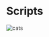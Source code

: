 # Scripts
<p align="center">
  
![cats](https://github.com/user-attachments/assets/6d62bb30-8028-41df-acdd-d02382cbdcca)
</p>
